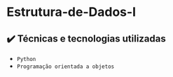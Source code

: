 # Estrutura-de-Dados-I

## ✔️ Técnicas e tecnologias utilizadas

- ``Python``
- ``Programação orientada a objetos``
